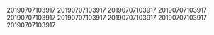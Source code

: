 20190707103917
20190707103917
20190707103917
20190707103917
20190707103917
20190707103917
20190707103917
20190707103917
20190707103917

